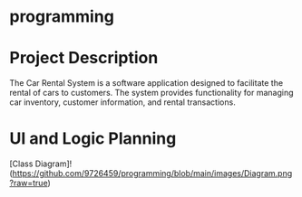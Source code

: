 # programming

# Project Description
The Car Rental System is a software application designed to facilitate the rental of cars to customers. The system provides functionality for managing car inventory, customer information, and rental transactions.


# UI and Logic Planning
[Class Diagram]! (https://github.com/9726459/programming/blob/main/images/Diagram.png?raw=true)
